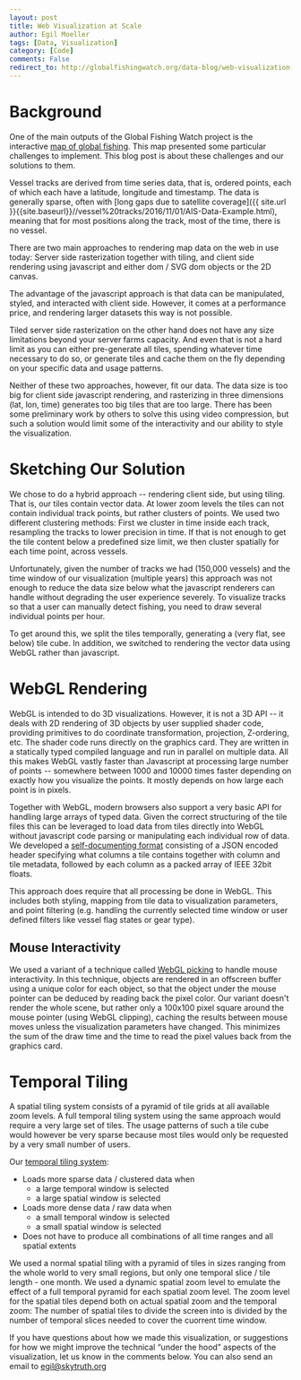 ```yaml
---
layout: post
title: Web Visualization at Scale
author: Egil Moeller
tags: [Data, Visualization]
category: [Code]
comments: False
redirect_to: http://globalfishingwatch.org/data-blog/web-visualization-at-scale/
---
```


# Background

One of the main outputs of the Global Fishing Watch project is the interactive [map of global fishing](http://globalfishingwatch.org/map). This map presented some particular challenges to implement. This blog post is about these challenges and our solutions to them.

Vessel tracks are derived from time series data, that is, ordered points, each of which each have a latitude, longitude and timestamp. The data is generally sparse, often with [long gaps due to satellite coverage]({{ site.url }}{{site.baseurl}}//vessel%20tracks/2016/11/01/AIS-Data-Example.html), meaning that for most positions along the track, most of the time, there is no vessel.

There are two main approaches to rendering map data on the web in use today: Server side rasterization together with tiling, and client side rendering using javascript and either dom / SVG dom objects or the 2D canvas.

The advantage of the javascript approach is that data can be manipulated, styled, and interacted with client side. However, it comes at a performance price, and rendering larger datasets this way is not possible.

Tiled server side rasterization on the other hand does not have any size limitations beyond your server farms capacity. And even that  is not a hard limit as you can either pre-generate all tiles, spending whatever time necessary to do so, or generate tiles and cache them on the fly depending on your specific data and usage patterns.

Neither of these two approaches, however, fit our data. The data size is too big for client side javascript rendering, and rasterizing in three dimensions (lat, lon, time) generates too big tiles that are too large. There has been some preliminary work by others to solve this using video compression, but such a solution would limit some of the interactivity and our ability to style the visualization. 


# Sketching Our Solution

We chose to do a hybrid approach -- rendering client side, but using tiling. That is, our tiles contain vector data. At lower zoom levels the tiles can not contain individual track points, but rather clusters of points. We used two different clustering methods: First we cluster in time inside each track, resampling the tracks to lower precision in time. If that is not enough to get the tile content below a predefined size limit, we then cluster spatially for each time point, across vessels.

Unfortunately, given the number of tracks we had (150,000 vessels) and the time window of our visualization (multiple years) this approach was not enough to reduce the data size below what the javascript renderers can handle without degrading the user experience severely. To visualize tracks so that a user can manually detect fishing, you need to draw several individual points per hour.

To get around this, we split the tiles temporally, generating a (very flat, see below) tile cube. In addition, we switched to rendering the vector data using WebGL rather than javascript.

# WebGL Rendering

WebGL is intended to do 3D visualizations. However, it is not a 3D API -- it deals with 2D rendering of 3D objects by user supplied shader code, providing primitives to do coordinate transformation, projection, Z-ordering, etc. The shader code runs directly on the graphics card. They are written in a statically typed compiled language and run in parallel on multiple data. All this makes WebGL vastly faster than Javascript at processing large number of points -- somewhere between 1000 and 10000 times faster depending on exactly how you visualize the points. It mostly depends on how large each point is in pixels.

Together with WebGL, modern browsers also support a very basic API for handling large arrays of typed data. Given the correct structuring of the tile files this can be leveraged to load data from tiles directly into WebGL without javascript code parsing or manipulating each individual row of data. We developed a [self-documenting format](https://github.com/GlobalFishingWatch/pelagos-client/blob/master/js/app/Data/TypedMatrixParser.js) consisting of a JSON encoded header specifying what columns a tile contains together with column and tile metadata, followed by each column as a packed array of IEEE 32bit floats.

This approach does require that all processing be done in WebGL. This includes both styling, mapping from tile data to visualization parameters, and point filtering (e.g. handling the currently selected time window or user defined filters like vessel flag states or gear type).

## Mouse Interactivity

We used a variant of a technique called [WebGL picking](http://www.opengl-tutorial.org/miscellaneous/clicking-on-objects/picking-with-an-opengl-hack/) to handle mouse interactivity. In this technique, objects are rendered in an offscreen buffer using a unique color for each object, so that the object under the mouse pointer can be deduced by reading back the pixel color. Our variant doesn't render the whole scene, but rather only a 100x100 pixel square around the mouse pointer (using WebGL clipping), caching the results between mouse moves unless the visualization parameters have changed. This minimizes the sum of the draw time and the time to read the pixel values back from the graphics card.

 # Temporal Tiling

A spatial tiling system consists of a pyramid of tile grids at all available zoom levels. A full temporal tiling system using the same approach would require a very large set of tiles. The usage patterns of such a tile cube would however be very sparse because most tiles would only be requested by a very small number of users.

Our [temporal tiling system](http://globalfishingwatch.github.io/pelagos-client/tiling.html):

* Loads more sparse data / clustered data when
  * a large temporal window is selected
  * a large spatial window is selected
* Loads more dense data / raw data when
  * a small temporal window is selected
  * a small spatial window is selected
* Does not have to produce all combinations of all time ranges and all spatial extents


We used a normal spatial tiling with a pyramid of tiles in sizes ranging from the whole world to very small regions, but only one temporal slice / tile length - one month. We used a dynamic spatial zoom level to emulate the effect of a full temporal pyramid for each spatial zoom level. The zoom level for the spatial tiles depend both on actual spatial zoom and the temporal zoom: The number of spatial tiles to divide the screen into is divided by the number of temporal slices needed to cover the cuorrent time window.

If you have questions about how we made this visualization, or suggestions for how we might improve the technical “under the hood” aspects of the visualization, let us know in the comments below. You can also send an email to egil@skytruth.org
